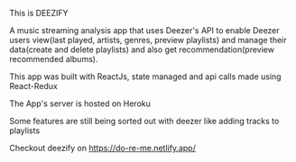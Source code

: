 
This is DEEZIFY

A music streaming analysis app that uses Deezer's API to enable Deezer users view(last played, artists, genres, preview playlists) and manage their data(create and delete playlists) and also get recommendation(preview recommended albums).

This app was built with ReactJs, state managed and api calls made using React-Redux

The App's server is hosted on Heroku

Some features are still being sorted out with deezer like adding tracks to playlists

Checkout deezify on https://do-re-me.netlify.app/